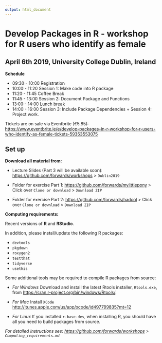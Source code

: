 ```yaml
---
output: html_document
---
```


# Develop Packages in R - workshop for R users who identify as female
## April 6th 2019, University College Dublin, Ireland

**Schedule**

- 09:30 - 10:00 Registration
- 10:00 - 11:20 Session 1: Make code into R package
- 11:20 - 11:45 Coffee Break
- 11:45 - 13:00 Session 2: Document Package and Functions
- 13:00 - 14:00 Lunch break
- 14:00 - 16:00 Session 3: Include Package Dependencies + Session 4: Project work.

Tickets are on sale via Eventbrite (€5.85): https://www.eventbrite.ie/e/develop-packages-in-r-workshop-for-r-users-who-identify-as-female-tickets-59353553075

## Set up

**Download all material from:** 

- Lecture Slides (Part 3 will be available soon): https://github.com/forwards/workshops > `Dublin2019`

- Folder for exercise Part 1: https://github.com/forwards/mylittlepony > Click over `Clone or download` > `Download ZIP`

- Folder for exercise Part 2: https://github.com/forwards/hadcol > Click over `Clone or download` > `Download ZIP`

**Computing requirements:**

Recent versions of **R** and **RStudio**.

In addition, please install/update the following R packages:

 - `devtools`
 - `pkgdown`
 - `roxygen2`
 - `testthat`
 - `tidyverse`
 - `usethis`

Some additional tools may be required to compile R packages from source:

- *For Windows* Download and install the latest Rtools installer, `Rtools.exe`, from  https://cran.r-project.org/bin/windows/Rtools/.

- *For Mac* Install `XCode` http://itunes.apple.com/us/app/xcode/id497799835?mt=12

- *For Linux* If you installed `r-base-dev`, when installing R, you should have all you need to build packages from source.

*For detailed instructions see: https://github.com/forwards/workshops > `Computing_requirements.md`*
